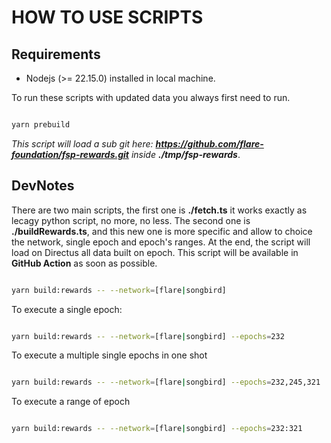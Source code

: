 # HOW TO USE SCRIPTS

## Requirements

- Nodejs (>= 22.15.0) installed in local machine.

To run these scripts with updated data you always first need to run.

```bash

yarn prebuild

```

*This script will load a sub git here: **https://github.com/flare-foundation/fsp-rewards.git** inside **./tmp/fsp-rewards***.

## DevNotes

There are two main scripts, the first one is **./fetch.ts** it works exactly as lecagy python script, no more, no less. The second one is **./buildRewards.ts**, and this new one is more specific and allow to choice the network, single epoch and epoch's ranges.
At the end, the script will load on Directus all data built on epoch. This script will be available in **GitHub Action** as soon as possible.

```bash

yarn build:rewards -- --network=[flare|songbird]

```

To execute a single epoch:

```bash

yarn build:rewards -- --network=[flare|songbird] --epochs=232

```

To execute a multiple single epochs in one shot

```bash

yarn build:rewards -- --network=[flare|songbird] --epochs=232,245,321

```

To execute a range of epoch

```bash

yarn build:rewards -- --network=[flare|songbird] --epochs=232:321

```